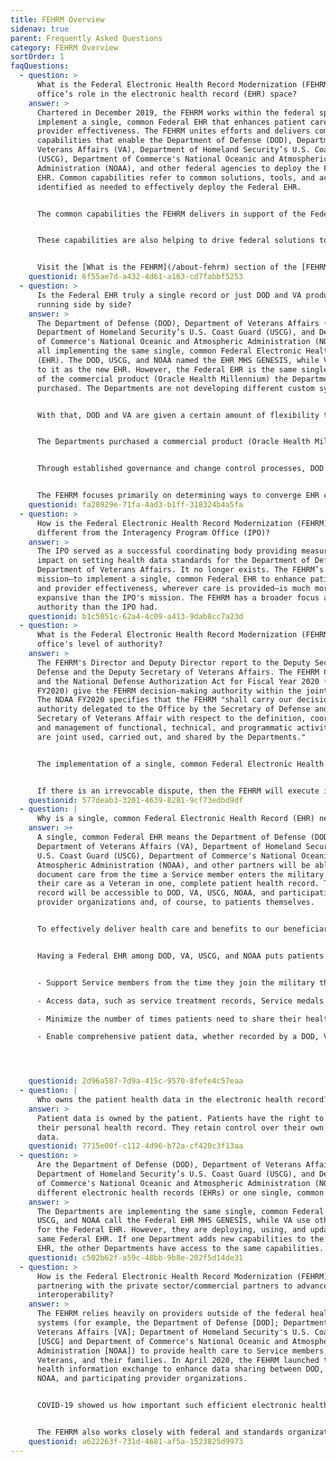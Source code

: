 ```yaml
---
title: FEHRM Overview
sidenav: true
parent: Frequently Asked Questions
category: FEHRM Overview
sortOrder: 1
faqQuestions:
  - question: >
      What is the Federal Electronic Health Record Modernization (FEHRM)
      office’s role in the electronic health record (EHR) space?
    answer: >
      Chartered in December 2019, the FEHRM works within the federal space to
      implement a single, common Federal EHR that enhances patient care and
      provider effectiveness. The FEHRM unites efforts and delivers common
      capabilities that enable the Department of Defense (DOD), Department of
      Veterans Affairs (VA), Department of Homeland Security’s U.S. Coast Guard
      (USCG), Department of Commerce's National Oceanic and Atmospheric
      Administration (NOAA), and other federal agencies to deploy the Federal
      EHR. Common capabilities refer to common solutions, tools, and activities
      identified as needed to effectively deploy the Federal EHR.


      The common capabilities the FEHRM delivers in support of the Federal EHR include managing the Federal Enclave; managing the joint health information exchange; leading analysis and integration of deployment activities at joint sharing sites; overseeing EHR configuration and content changes; providing software updates and solutions; tracking joint risks, issues, and opportunities as well as lessons learned; maintaining an integrated master schedule; and advancing interoperability.


      These capabilities are also helping to drive federal solutions to support effective health care delivery within the federal space that puts patients in the center. Through the FEHRM’s contributions and solutions, federal agencies like DOD, VA, USCG, and NOAA can lead the deployment of the Federal EHR.


      Visit the [What is the FEHRM](/about-fehrm) section of the [FEHRM website](/) to learn more about the FEHRM.
    questionid: 6f55ae7d-a432-4d61-a163-cd7fabbf5253
  - question: >
      Is the Federal EHR truly a single record or just DOD and VA products
      running side by side?
    answer: >
      The Department of Defense (DOD), Department of Veterans Affairs (VA),
      Department of Homeland Security’s U.S. Coast Guard (USCG), and Department
      of Commerce's National Oceanic and Atmospheric Administration (NOAA) are
      all implementing the same single, common Federal Electronic Health Record
      (EHR). The DOD, USCG, and NOAA named the EHR MHS GENESIS, while VA refers
      to it as the new EHR. However, the Federal EHR is the same single instance
      of the commercial product (Oracle Health Millennium) the Departments
      purchased. The Departments are not developing different custom systems.


      With that, DOD and VA are given a certain amount of flexibility to configure the Federal EHR differently to meet specific facilities’ needs while still maintaining interoperability between the Departments. Regardless, they are using the same instance of the Federal EHR.


      The Departments purchased a commercial product (Oracle Health Millennium) and must first maximize the solutions available within the product. Occasionally, elements of the core product require configuration changes to meet departmental or business requirements.


      Through established governance and change control processes, DOD and VA sites can each request configuration changes (e.g., add, edit or remove user roles, workflows, and other configuration items, such as interfaces, forms, assessments, and scales) as long as these changes do not undermine interoperability between the Departments. Approved changes are implemented within the Federal EHR, and any Departments using the EHR have access to these changes.


      The FEHRM focuses primarily on determining ways to converge EHR configurations to streamline the patient and provider experience between the Departments. The goal is to ensure providers have a common user experience defined by evidence-based best practices, and patients have a consistent care experience, regardless of where they get care.
    questionid: fa28929e-71fa-4ad3-b1ff-318324b4a5fa
  - question: >
      How is the Federal Electronic Health Record Modernization (FEHRM) office
      different from the Interagency Program Office (IPO)?
    answer: >
      The IPO served as a successful coordinating body providing measurable
      impact on setting health data standards for the Department of Defense and
      Department of Veterans Affairs. It no longer exists. The FEHRM’s
      mission—to implement a single, common Federal EHR to enhance patient care
      and provider effectiveness, wherever care is provided—is much more
      expansive than the IPO's mission. The FEHRM has a broader focus and more
      authority than the IPO had.
    questionid: b1c5051c-62a4-4c09-a413-9dab8cc7a23d
  - question: >
      What is the Federal Electronic Health Record Modernization (FEHRM)
      office's level of authority?
    answer: >
      The FEHRM's Director and Deputy Director report to the Deputy Secretary of
      Defense and the Deputy Secretary of Veterans Affairs. The FEHRM Charter
      and the National Defense Authorization Act for Fiscal Year 2020 (NDAA
      FY2020) give the FEHRM decision-making authority within the joint space.
      The NDAA FY2020 specifies that the FEHRM "shall carry our decision-making
      authority delegated to the Office by the Secretary of Defense and the
      Secretary of Veterans Affair with respect to the definition, coordination,
      and management of functional, technical, and programmatic activities that
      are joint used, carried out, and shared by the Departments."


      The implementation of a single, common Federal Electronic Health Record (EHR) is a massive transformation with multiple cabinet-level offices involved, and it will not succeed with a command-and-control approach. Instead, the FEHRM works through collaboration, facilitation, consensus building, and the commitment of its partners to provide the best health care experience for patients and providers.


      If there is an irrevocable dispute, then the FEHRM will execute its authority and act as an arbiter as needed. However, the FEHRM has created an environment, including collaborative processes, procedures, and forums, to enable joint decision-making and issue resolution at the lowest possible levels.
    questionid: 577deab3-3201-4639-8281-9cf73edbd9df
  - question: |
      Why is a single, common Federal Electronic Health Record (EHR) necessary?
    answer: >+
      A single, common Federal EHR means the Department of Defense (DOD),
      Department of Veterans Affairs (VA), Department of Homeland Security's
      U.S. Coast Guard (USCG), Department of Commerce's National Oceanic and
      Atmospheric Administration (NOAA), and other partners will be able to
      document care from the time a Service member enters the military through
      their care as a Veteran in one, complete patient health record. This
      record will be accessible to DOD, VA, USCG, NOAA, and participating
      provider organizations and, of course, to patients themselves.


      To effectively deliver health care and benefits to our beneficiaries, DOD, VA, USCG, and NOAA need to be able to access a patient's longitudinal health record. The separate, legacy EHR systems are outdated and unable to create a seamless care experience as provided by the Federal EHR.


      Having a Federal EHR among DOD, VA, USCG, and NOAA puts patients at the center. It allows the Departments and other partners to achieve the following:


      - Support Service members from the time they join the military through their care as a Veteran in one, complete patient health record that the patient can access—enabling an integrated, patient-centered continuum of care.

      - Access data, such as service treatment records, Service medals and honors, housing status, and other information, to ensure a transitioning Veteran receives all the benefits they have earned in a seamless, timely fashion.

      - Minimize the number of times patients need to share their health histories, undergo duplicative tests, or manage printed health records.

      - Enable comprehensive patient data, whether recorded by a DOD, VA, USCG, NOAA, or participating provider organizations, to be readily available wherever care is provided—the more patient data clinicians have, the more informed care they can deliver to their patients.




    questionid: 2d96a587-7d9a-415c-9570-8fefe4c57eaa
  - question: |
      Who owns the patient health data in the electronic health record?
    answer: >
      Patient data is owned by the patient. Patients have the right to access
      their personal health record. They retain control over their own health
      data.
    questionid: 7715e00f-c112-4d96-b72a-cf420c3f13aa
  - question: >
      Are the Department of Defense (DOD), Department of Veterans Affairs (VA),
      Department of Homeland Security’s U.S. Coast Guard (USCG), and Department
      of Commerce's National Oceanic and Atmospheric Administration (NOAA) using
      different electronic health records (EHRs) or one single, common EHR?
    answer: >
      The Departments are implementing the same single, common Federal EHR. DOD,
      USCG, and NOAA call the Federal EHR MHS GENESIS, while VA use other names
      for the Federal EHR. However, they are deploying, using, and updating the
      same Federal EHR. If one Department adds new capabilities to the Federal
      EHR, the other Departments have access to the same capabilities.
    questionid: c502b62f-a59c-48bb-9b8e-202f5d14de31
  - question: >
      How is the Federal Electronic Health Record Modernization (FEHRM) office
      partnering with the private sector/commercial partners to advance
      interoperability?
    answer: >
      The FEHRM relies heavily on providers outside of the federal health care
      systems (for example, the Department of Defense [DOD]; Department of
      Veterans Affairs [VA]; Department of Homeland Security's U.S. Coast Guard
      [USCG] and Department of Commerce's National Oceanic and Atmospheric
      Administration [NOAA]) to provide health care to Service members,
      Veterans, and their families. In April 2020, the FEHRM launched the joint
      health information exchange to enhance data sharing between DOD, VA, USCG,
      NOAA, and participating provider organizations.


      COVID-19 showed us how important such efficient electronic health information sharing is for clinicians on the front lines. The more information they have about their patients, the better they can meet their needs.


      The FEHRM also works closely with federal and standards organizations and private-sector partners to advance interoperability standards that enable the exchange of information across all sectors of industry and government.
    questionid: a622263f-731d-4681-af5a-1523825d9973
---
```

